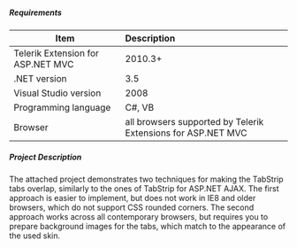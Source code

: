 ##### **Requirements** #####
|Item                               |Description|
|----------                         |:-------------|
|Telerik Extension for ASP.NET MVC  |2010.3+|
|.NET version                       |3.5| 
|Visual Studio version              |2008| 
|Programming language               |C#, VB|
|Browser                            |all browsers supported by Telerik Extensions for ASP.NET MVC|

##### **Project Description** #####
The attached project demonstrates two techniques for making the TabStrip tabs overlap, similarly to the ones of TabStrip for ASP.NET AJAX. The first approach is easier to implement, but does not work in IE8 and older browsers, which do not support CSS rounded corners. The second approach works across all contemporary browsers, but requires you to prepare background images for the tabs, which match to the appearance of the used skin.